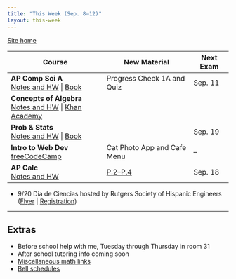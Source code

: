 ```yaml
---
title: "This Week (Sep. 8–12)"
layout: this-week
---
```


[Site home](./)

| Course                                                                                                                                                        | New Material                     | Next Exam |
| ------------------------------------------------------------------------------------------------------------------------------------------------------------- | -------------------------------- | --------- |
| **AP Comp Sci A**<br>[Notes and HW](./csawesome2/) \| [Book](https://runestone.academy/ns/books/published/manvillehighschool_csawesome2_2526/csawesome2.html) | Progress Check 1A and Quiz       | Sep. 11   |
| **Concepts of Algebra**<br>[Notes and HW](./algebra-1-khan-academy/) \| [Khan Academy](https://www.khanacademy.org/math/algebra)                              |                                  |           |
| **Prob & Stats**<br>[Notes and HW](./statistics-open-stax/) \| [Book](https://openstax.org/books/statistics/pages/1-introduction)                             |                                  | Sep. 19   |
| **Intro to Web Dev**<br>[freeCodeCamp](https://www.freecodecamp.org/learn/2022/responsive-web-design/)                                                        | Cat Photo App and Cafe Menu      | –         |
| **AP Calc**<br>[Notes and HW](./calc-for-ap-larson/)                                                                                                          | [P.2–P.4](./calc-for-ap-larson/) | Sep. 18   |

- 9/20 Dia de Ciencias hosted by Rutgers Society of Hispanic Engineers ([Flyer](./misc/tmp/dia-de-ciencias-2025-09-20.png) | [Registration](https://rutgers.ca1.qualtrics.com/jfe/form/SV_bQKa2zxiq7d5vrU))

---

## Extras

- Before school help with me, Tuesday through Thursday in room 31
- After school tutoring info coming soon
- [Miscellaneous math links](./misc/math-links.md)
- [Bell schedules](./misc/bell-schedule.md)
